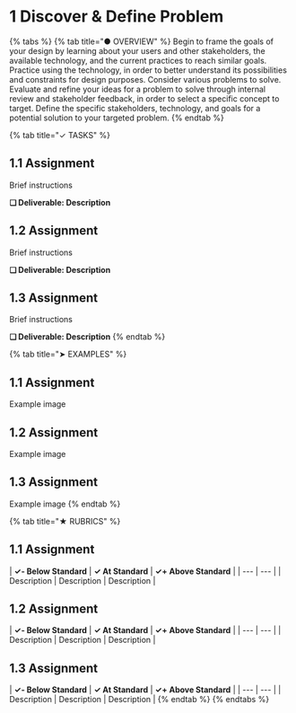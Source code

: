 # 1 Discover & Define Problem

{% tabs %}
{% tab title="● OVERVIEW" %}
Begin to frame the goals of your design by learning about your users and other stakeholders, the available technology, and the current practices to reach similar goals. Practice using the technology, in order to better understand its possibilities and constraints for design purposes. Consider various problems to solve. Evaluate and refine your ideas for a problem to solve through internal review and stakeholder feedback, in order to select a specific concept to target. Define the specific stakeholders, technology, and goals for a potential solution to your targeted problem.
{% endtab %}

{% tab title="✓ TASKS" %}
## 1.1 Assignment

Brief instructions

**❏ Deliverable: Description**

## 1.2 Assignment

Brief instructions

**❏ Deliverable: Description**

## 1.3 Assignment

Brief instructions

**❏ Deliverable: Description**
{% endtab %}

{% tab title="➤ EXAMPLES" %}
## 1.1 Assignment

Example image

## 1.2 Assignment

Example image

## 1.3 Assignment

Example image
{% endtab %}

{% tab title="★ RUBRICS" %}
## 1.1 Assignment

| **✓- Below Standard** | **✓ At Standard** | **✓+ Above Standard** |
| --- | --- |
| Description | Description | Description |

## 1.2 Assignment

| **✓- Below Standard** | **✓ At Standard** | **✓+ Above Standard** |
| --- | --- |
| Description | Description | Description |

## 1.3 Assignment

| **✓- Below Standard** | **✓ At Standard** | **✓+ Above Standard** |
| --- | --- |
| Description | Description | Description |
{% endtab %}
{% endtabs %}

